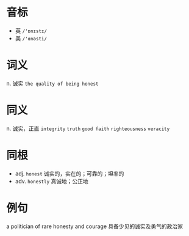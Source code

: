 # 音标

- 英 `/'ɒnɪstɪ/`
- 美 `/'ɑnəsti/`

# 词义

n. 诚实
`the quality of being honest`

# 同义

n. 诚实，正直
`integrity` `truth` `good faith` `righteousness` `veracity`

# 同根

- adj. `honest` 诚实的，实在的；可靠的；坦率的
- adv. `honestly` 真诚地；公正地

# 例句

a politician of rare honesty and courage
具备少见的诚实及勇气的政治家


